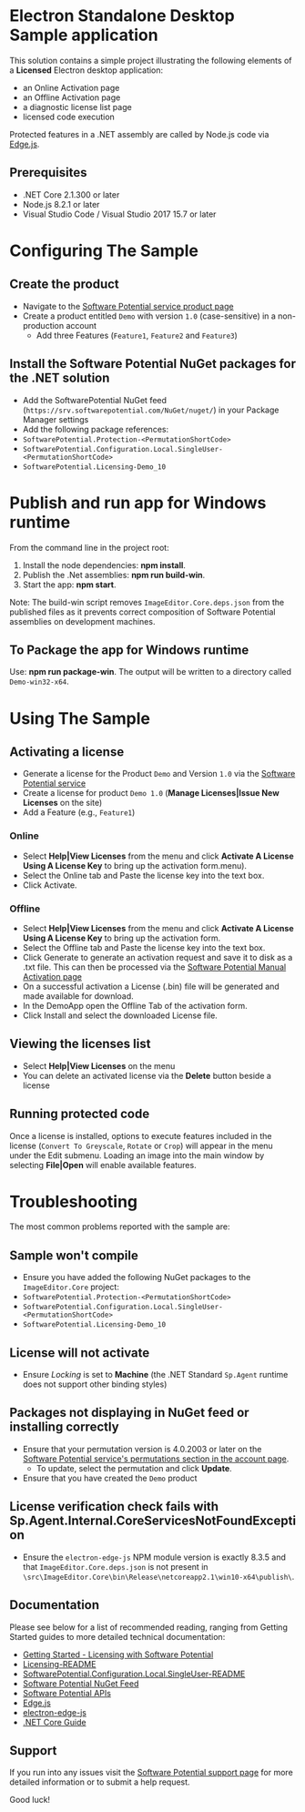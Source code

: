 # Electron Standalone Desktop Sample application

This solution contains a simple project illustrating the following elements of a **Licensed** Electron desktop application:

* an Online Activation page
* an Offline Activation page
* a diagnostic license list page
* licensed code execution

Protected features in a .NET assembly are called by Node.js code via [Edge.js](https://github.com/tjanczuk/edge).

## Prerequisites
* .NET Core 2.1.300 or later
* Node.js 8.2.1 or later
* Visual Studio Code / Visual Studio 2017 15.7 or later

# Configuring The Sample
## Create the product

* Navigate to the [Software Potential service product page](https://srv.softwarepotential.com/Products.aspx)
* Create a product entitled `Demo` with version `1.0` (case-sensitive) in a non-production account
  * Add three Features (`Feature1`, `Feature2` and `Feature3`)

## Install the Software Potential NuGet packages for the .NET solution
* Add the SoftwarePotential NuGet feed (`https://srv.softwarepotential.com/NuGet/nuget/`) in your Package Manager settings
* Add the following package references:
 * `SoftwarePotential.Protection-<PermutationShortCode>` 
 * `SoftwarePotential.Configuration.Local.SingleUser-<PermutationShortCode>`
 * `SoftwarePotential.Licensing-Demo_10`

# Publish and run app for Windows runtime
From the command line in the project root:

1. Install the node dependencies: **npm install**.
2. Publish the .Net assemblies: **npm run build-win**.
3. Start the app: **npm start**.

Note: The build-win script removes `ImageEditor.Core.deps.json` from the published files as it prevents correct composition of Software Potential assemblies on development machines.

## To Package the app for Windows runtime 
Use: **npm run package-win**. The output will be written to a directory called `Demo-win32-x64`.

# Using The Sample
## Activating a license

* Generate a license for the Product `Demo` and Version `1.0` via the [Software Potential service](https://srv.softwarepotential.com/Issue.aspx?IssueType=new) 
 * Create a license for product `Demo 1.0` (**Manage Licenses|Issue New Licenses** on the site)
  * Add a Feature (e.g., `Feature1`)

### Online
* Select **Help|View Licenses** from the menu and click **Activate A License Using A License Key** to  bring up the activation form.menu).
* Select the Online tab and Paste the license key into the text box.
* Click Activate.

### Offline
* Select **Help|View Licenses** from the menu and click **Activate A License Using A License Key** to  bring up the activation form.
* Select the Offline tab and Paste the license key into the text box.
* Click Generate to generate an activation request and save it to disk as a .txt file. This can then be processed via the [Software Potential Manual Activation page](http://manualactivation.softwarepotential.com)
* On a successful activation a License (.bin) file will be generated and made available for download.
* In the DemoApp open the Offline Tab of the activation form.
* Click Install and select the downloaded License file.

## Viewing the licenses list

* Select **Help|View Licenses** on the menu
* You can delete an activated license via the **Delete** button beside a license

## Running protected code
Once a license is installed, options to execute features included in the license (`Convert To Greyscale`, `Rotate` or `Crop`) will appear in the menu under the Edit submenu.
Loading an image into the main window by selecting **File|Open** will enable available features.


# Troubleshooting

The most common problems reported with the sample are:

## Sample won't compile

* Ensure you have added the following NuGet packages to the `ImageEditor.Core` project:
 * `SoftwarePotential.Protection-<PermutationShortCode>`
 * `SoftwarePotential.Configuration.Local.SingleUser-<PermutationShortCode>` 
 * `SoftwarePotential.Licensing-Demo_10`

## License will not activate

* Ensure _Locking_ is set to **Machine** (the .NET Standard `Sp.Agent` runtime does not support other binding styles)

## Packages not displaying in NuGet feed or installing correctly

* Ensure that your permutation version is 4.0.2003 or later on the [Software Potential service's permutations section in the account page](https://srv.softwarepotential.com/Permutations.aspx).
    *  To update, select the permutation and click **Update**.
* Ensure that you have created the `Demo` product 

## License verification check fails with Sp.Agent.Internal.CoreServicesNotFoundException
* Ensure the `electron-edge-js` NPM module version is exactly 8.3.5 and that `ImageEditor.Core.deps.json` is not present in `\src\ImageEditor.Core\bin\Release\netcoreapp2.1\win10-x64\publish\`.

## Documentation

Please see below for a list of recommended reading, ranging from Getting Started guides to more detailed technical documentation:

* [Getting Started - Licensing with Software Potential](https://support.softwarepotential.com/hc/en-us/articles/115001354529-Getting-Started-Licensing-with-Software-Potential)
* [Licensing-README](https://support.softwarepotential.com/hc/en-us/articles/115001358849-Licensing-README)
* [SoftwarePotential.Configuration.Local.SingleUser-README](https://support.softwarepotential.com/hc/en-us/articles/115001365849--SingleUser-Configuration-README)
* [Software Potential NuGet Feed](https://support.softwarepotential.com/hc/en-us/articles/115001371425-Getting-Started-Software-Potential-NuGet-Feed)
* [Software Potential APIs](http://api.softwarepotential.com/index.html)
* [Edge.js](https://github.com/tjanczuk/edge)
* [electron-edge-js](https://github.com/agracio/electron-edge-js)
* [.NET Core Guide](https://docs.microsoft.com/en-us/dotnet/core/)

## Support
If you run into any issues visit the [Software Potential support page](https://support.softwarepotential.com) for more detailed information or to submit a help request.

Good luck!
